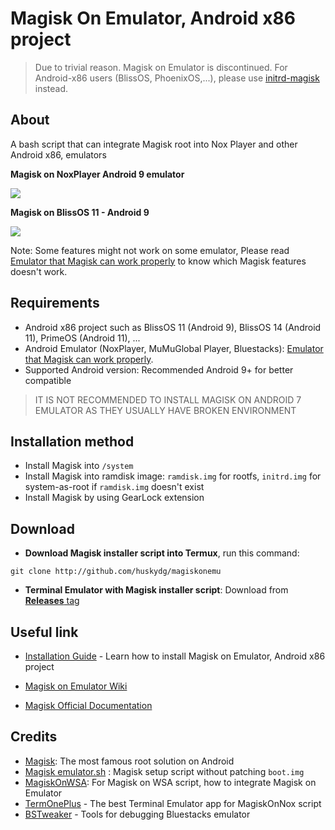 # Magisk On Emulator, Android x86 project

> Due to trivial reason. Magisk on Emulator is discontinued. For Android-x86 users (BlissOS, PhoenixOS,...), please use [initrd-magisk](http://github.com/HuskyDG/initrd-magisk) instead.

## About
A bash script that can integrate Magisk root into Nox Player and other Android x86, emulators

**Magisk on NoxPlayer Android 9 emulator**

<img src="https://i.imgur.com/dkuKfDt.png" />

**Magisk on BlissOS 11 - Android 9**

<img src="https://i.imgur.com/udNrMx2.jpg"/>

Note: Some features might not work on some emulator, Please read [Emulator that Magisk can work properly](https://github.com/HuskyDG/MagiskOnNox/wiki/Emulator-that-Magisk-can-work-properly) to know which Magisk features doesn't work.

## Requirements
- Android x86 project such as BlissOS 11 (Android 9), BlissOS 14 (Android 11), PrimeOS (Android 11), ...
- Android Emulator (NoxPlayer, MuMuGlobal Player, Bluestacks): [Emulator that Magisk can work properly](https://github.com/HuskyDG/MagiskOnNox/wiki/Emulator-that-Magisk-can-work-properly).
- Supported Android version: Recommended Android 9+ for better compatible

> IT IS NOT RECOMMENDED TO INSTALL MAGISK ON ANDROID 7 EMULATOR AS THEY USUALLY HAVE BROKEN ENVIRONMENT


## Installation method
- Install Magisk into `/system`
- Install Magisk into ramdisk image: `ramdisk.img` for rootfs, `initrd.img` for system-as-root if `ramdisk.img` doesn't exist
- Install Magisk by using GearLock extension


## Download

- **Download Magisk installer script into Termux**, run this command:

```
git clone http://github.com/huskydg/magiskonemu
```

- **Terminal Emulator with Magisk installer script**: Download from [**Releases** tag](https://github.com/HuskyDG/MagiskOnNox/releases/) 



## Useful link

- [Installation Guide](https://github.com/HuskyDG/MagiskOnNox/wiki/Installation) - Learn how to install Magisk on Emulator, Android x86 project

- [Magisk on Emulator Wiki](https://github.com/HuskyDG/MagiskOnNox/wiki)
- [Magisk Official Documentation](https://topjohnwu.github.io/Magisk/)  

## Credits
- [Magisk](https://github.com/topjohnwu/Magisk): The most famous root solution on Android
- [Magisk emulator.sh](https://github.com/topjohnwu/Magisk/blob/master/scripts/avd_magisk.sh) : Magisk setup script without patching `boot.img`
- [MagiskOnWSA](https://github.com/LSPosed/MagiskOnWSA): For Magisk on WSA script, how to integrate Magisk on Emulator
- [TermOnePlus](https://termoneplus.com/) - The best Terminal Emulator app for MagiskOnNox script 
- [BSTweaker](https://bstweaker.tk/) - Tools for debugging Bluestacks emulator 
